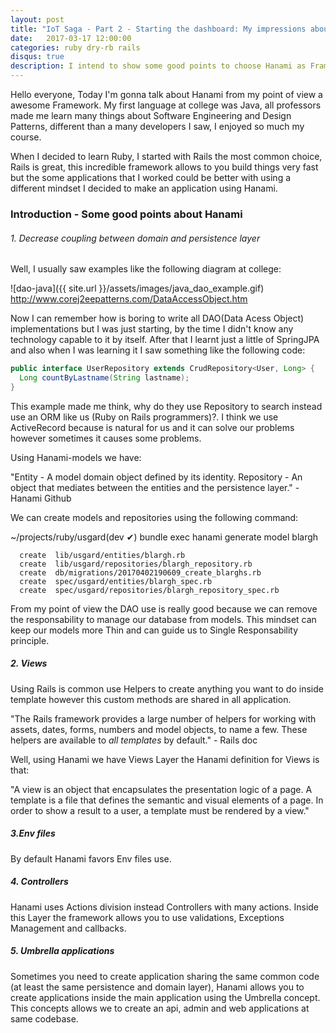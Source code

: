 ```yaml
---
layout: post
title: "IoT Saga - Part 2 - Starting the dashboard: My impressions about hanami"
date:   2017-03-17 12:00:00
categories: ruby dry-rb rails
disqus: true
description: I intend to show some good points to choose Hanami as Framework
---
```


Hello everyone, Today I'm gonna talk about Hanami from my point of view a awesome Framework. My first language at college was Java, all professors made me learn many things about Software Engineering and Design Patterns, different than a many developers I saw, I enjoyed so much my course.

When I decided to learn Ruby, I started with Rails the most common choice, Rails is great, this incredible framework allows to you build things very fast but the some applications that I worked could be better with using a different mindset I decided to make an application using Hanami.

### Introduction - Some good points about Hanami

###### 1. Decrease coupling between domain and persistence layer

Well, I usually saw examples like the following diagram at college:

![dao-java]({{ site.url }}/assets/images/java_dao_example.gif)
http://www.corej2eepatterns.com/DataAccessObject.htm

Now I can remember how is boring to write all DAO(Data Acess Object) implementations but I was just starting, by the time I didn't know any technology capable to it by itself. After that I learnt just a little of SpringJPA and also when I was learning it I saw something like the following code:

```java
public interface UserRepository extends CrudRepository<User, Long> {
  Long countByLastname(String lastname);
}
```
This example made me think, why do they use Repository to search instead use an ORM like us (Ruby on Rails programmers)?. I think we use ActiveRecord because is natural for us and it can solve our problems however sometimes it causes some problems.

Using Hanami-models we have:

"Entity - A model domain object defined by its identity.
Repository - An object that mediates between the entities and the persistence layer." - Hanami Github

We can create models and repositories using the following command:

~/projects/ruby/usgard(dev ✔) bundle exec hanami generate model blargh

      create  lib/usgard/entities/blargh.rb
      create  lib/usgard/repositories/blargh_repository.rb
      create  db/migrations/20170402190609_create_blarghs.rb
      create  spec/usgard/entities/blargh_spec.rb
      create  spec/usgard/repositories/blargh_repository_spec.rb

From my point of view the DAO use is really good because we can remove the responsability to manage our database from models. This mindset can keep our models more Thin and can guide us to Single Responsability principle.

##### 2. Views

Using Rails is common use Helpers to create anything you want to do inside template however this custom methods are shared in all application.

"The Rails framework provides a large number of helpers for working with assets, dates, forms, numbers and model objects, to name a few. These helpers are available to *all templates* by default." - Rails doc

Well, using Hanami we have Views Layer the Hanami definition for Views is that:




"A view is an object that encapsulates the presentation logic of a page. A template is a file that defines the semantic and visual elements of a page. In order to show a result to a user, a template must be rendered by a view."

##### 3.Env files

By default Hanami favors Env files use.

##### 4. Controllers

Hanami uses Actions division instead Controllers with many actions. Inside this Layer the framework allows you to use validations, Exceptions Management and callbacks.

##### 5. Umbrella applications

Sometimes you need to create application sharing the same common code (at least the same persistence and domain layer), Hanami allows you to create applications inside the main application using the Umbrella concept. This concepts allows we to create an api, admin and web applications at same codebase.


